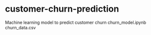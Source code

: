 # customer-churn-prediction
Machine learning model to predict customer churn
churn_model.ipynb
churn_data.csv
